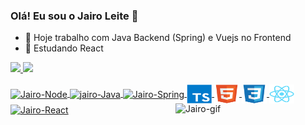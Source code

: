 ### Olá! Eu sou o Jairo Leite 👋

- 🔭 Hoje trabalho com Java Backend (Spring) e Vuejs no Frontend
- 🌱 Estudando React

<div>
  <a href="https://github.com/jairoleite">
  <img height="180em" src="https://github-readme-stats.vercel.app/api?username=jairoleite&show_icons=true&theme=dracula&include_all_commits=true&count_private=true"/>
  <img height="180em" src="https://github-readme-stats.vercel.app/api/top-langs/?username=jairoleite&layout=compact&langs_count=7&theme=dracula"/>
</div>
  
<div style="display: inline_block"><br>
    <img align="center" alt="Jairo-Node" height="45" width="75" src="https://icon-library.com/images/nodejs-icon/nodejs-icon-17.jpg">
  <img align="center" alt="jairo-Java" height="40" width="50" src="https://camo.githubusercontent.com/7b23e6c442adf9ef0714d6b52c2621b3ebef58bcc2f101b8dabab05904201e4f/68747470733a2f2f63646e2e69636f6e73636f75742e636f6d2f69636f6e2f667265652f706e672d3235362f6a6176612d34332d3536393330352e706e67">
   <img align="center" alt="Jairo-Spring" height="40" width="45" src="https://img.icons8.com/color/48/000000/spring-logo.png">
  <img align="center" alt="Jairo-Ts" height="30" width="40" src="https://raw.githubusercontent.com/devicons/devicon/master/icons/typescript/typescript-plain.svg">
  <img align="center" alt="Jairo-HTML" height="30" width="40" src="https://raw.githubusercontent.com/devicons/devicon/master/icons/html5/html5-original.svg">
  <img align="center" alt="Jairo-CSS" height="30" width="40" src="https://raw.githubusercontent.com/devicons/devicon/master/icons/css3/css3-original.svg">
  <img align="right" height="180" width="240" alt="Jairo-gif" src="https://c.tenor.com/N-fJ0Azh_ykAAAAC/cat-computer.gif">
  <img align="center" alt="Jairo-React" height="30" width="40" src="https://raw.githubusercontent.com/devicons/devicon/master/icons/react/react-original.svg">
  <img align="center" alt="Jairo-React" height="30" width="40" src="https://upload.wikimedia.org/wikipedia/commons/thumb/9/95/Vue.js_Logo_2.svg/1184px-Vue.js_Logo_2.svg.png">

  
</div>  

